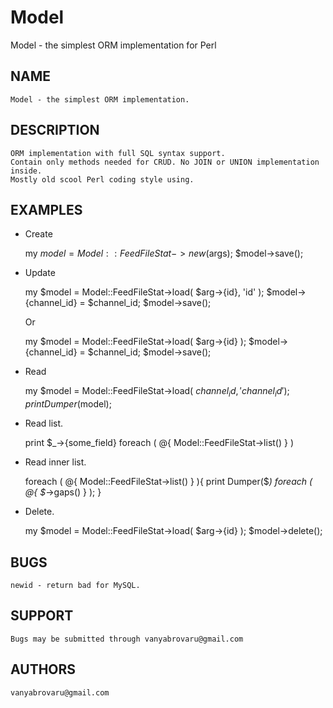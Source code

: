 # Model
Model - the simplest ORM implementation for Perl

## NAME

	Model - the simplest ORM implementation.

## DESCRIPTION

	ORM implementation with full SQL syntax support.
	Contain only methods needed for CRUD. No JOIN or UNION implementation inside.
	Mostly old scool Perl coding style using.

## EXAMPLES

* Create

	my $model = Model::FeedFileStat->new($args);
	$model->save();

* Update

	my $model = Model::FeedFileStat->load( $arg->{id}, 'id' );
	$model->{channel_id} = $channel_id;
	$model->save();
	
	Or
	
	my $model = Model::FeedFileStat->load( $arg->{id} );
	$model->{channel_id} = $channel_id;
	$model->save();

* Read

	my $model = Model::FeedFileStat->load( $channel_id, 'channel_id' );
	print Dumper($model);
	
* Read list.

	print $_->{some_field} foreach ( @{ Model::FeedFileStat->list() } )
	
* Read inner list.

	foreach ( @{ Model::FeedFileStat->list() } ){ 
		print Dumper($_) foreach ( @{ $_->gaps() } ); 
	}
	
* Delete.

	my $model = Model::FeedFileStat->load( $arg->{id} );
	$model->delete();
	
## BUGS

    newid - return bad for MySQL.

## SUPPORT

	Bugs may be submitted through vanyabrovaru@gmail.com

## AUTHORS

	vanyabrovaru@gmail.com
